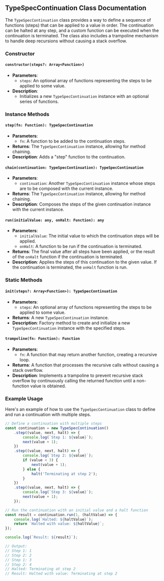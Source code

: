 ## TypeSpecContinuation Class Documentation
The `TypeSpecContinuation` class provides a way to define a sequence of functions (steps) that can be applied to a value in order. The continuation can be halted at any step, and a custom function can be executed when the continuation is terminated. The class also includes a trampoline mechanism to handle deep recursions without causing a stack overflow.

### Constructor

#### `constructor(steps?: Array<Function>)`
- **Parameters**:
  - `steps`: An optional array of functions representing the steps to be applied to some value.
- **Description**:
  - Initializes a new `TypeSpecContinuation` instance with an optional series of functions.

### Instance Methods

#### `step(fn: Function): TypeSpecContinuation`
- **Parameters**:
  - `fn`: A function to be added to the continuation steps.
- **Returns**: The `TypeSpecContinuation` instance, allowing for method chaining.
- **Description**: Adds a "step" function to the continuation.

#### `chain(continuation: TypeSpecContinuation): TypeSpecContinuation`
- **Parameters**:
  - `continuation`: Another `TypeSpecContinuation` instance whose steps are to be composed with the current instance.
- **Returns**: The `TypeSpecContinuation` instance, allowing for method chaining.
- **Description**: Composes the steps of the given continuation instance with the current instance.

#### `run(initialValue: any, onHalt: Function): any`
- **Parameters**:
  - `initialValue`: The initial value to which the continuation steps will be applied.
  - `onHalt`: A function to be run if the continuation is terminated.
- **Returns**: The final value after all steps have been applied, or the result of the `onHalt` function if the continuation is terminated.
- **Description**: Applies the steps of this continuation to the given value. If the continuation is terminated, the `onHalt` function is run.

### Static Methods

#### `init(steps?: Array<Function>): TypeSpecContinuation`
- **Parameters**:
  - `steps`: An optional array of functions representing the steps to be applied to some value.
- **Returns**: A new `TypeSpecContinuation` instance.
- **Description**: Factory method to create and initialize a new `TypeSpecContinuation` instance with the specified steps.

#### `trampoline(fn: Function): Function`
- **Parameters**:
  - `fn`: A function that may return another function, creating a recursive loop.
- **Returns**: A function that processes the recursive calls without causing a stack overflow.
- **Description**: Implements a trampoline to prevent recursive stack overflow by continuously calling the returned function until a non-function value is obtained.

### Example Usage

Here's an example of how to use the `TypeSpecContinuation` class to define and run a continuation with multiple steps.

```javascript
// Define a continuation with multiple steps
const continuation = new TypeSpecContinuation()
    .step((value, next, halt) => {
        console.log(`Step 1: ${value}`);
        next(value + 1);
    })
    .step((value, next, halt) => {
        console.log(`Step 2: ${value}`);
        if (value < 3) {
            next(value + 1);
        } else {
            halt('Terminating at step 2');
        }
    })
    .step((value, next, halt) => {
        console.log(`Step 3: ${value}`);
        next(value + 1);
    });

// Run the continuation with an initial value and a halt function
const result = continuation.run(1, (haltValue) => {
    console.log(`Halted: ${haltValue}`);
    return `Halted with value: ${haltValue}`;
});

console.log(`Result: ${result}`);

// Output:
// Step 1: 1
// Step 2: 2
// Step 1: 3
// Step 2: 4
// Halted: Terminating at step 2
// Result: Halted with value: Terminating at step 2
```